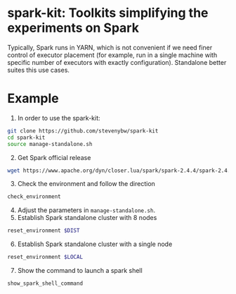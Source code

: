 # spark-kit: Toolkits simplifying the experiments on Spark

Typically, Spark runs in YARN, which is not convenient if we need finer control of executor placement (for example, run in a single machine with specific number of executors with exactly configuration).
Standalone better suites this use cases. 

# Example

1. In order to use the spark-kit:
```bash
git clone https://github.com/stevenybw/spark-kit
cd spark-kit
source manage-standalone.sh
```
2. Get Spark official release
```bash
wget https://www.apache.org/dyn/closer.lua/spark/spark-2.4.4/spark-2.4.4-bin-hadoop2.7.tgz
```
3. Check the environment and follow the direction
```bash
check_environment
```
4. Adjust the parameters in `manage-standalone.sh`.
5. Establish Spark standalone cluster with 8 nodes
```bash
reset_environment $DIST
```
6. Establish Spark standalone cluster with a single node
```bash
reset_environment $LOCAL
```
7. Show the command to launch a spark shell
```bash
show_spark_shell_command
```